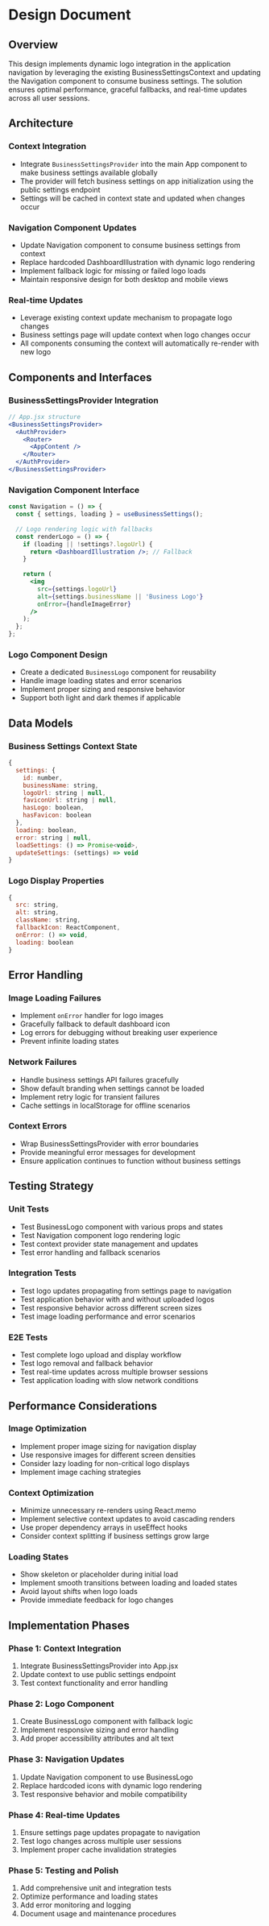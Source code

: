 # Design Document

## Overview

This design implements dynamic logo integration in the application navigation by leveraging the existing BusinessSettingsContext and updating the Navigation component to consume business settings. The solution ensures optimal performance, graceful fallbacks, and real-time updates across all user sessions.

## Architecture

### Context Integration
- Integrate `BusinessSettingsProvider` into the main App component to make business settings available globally
- The provider will fetch business settings on app initialization using the public settings endpoint
- Settings will be cached in context state and updated when changes occur

### Navigation Component Updates
- Update Navigation component to consume business settings from context
- Replace hardcoded DashboardIllustration with dynamic logo rendering
- Implement fallback logic for missing or failed logo loads
- Maintain responsive design for both desktop and mobile views

### Real-time Updates
- Leverage existing context update mechanism to propagate logo changes
- Business settings page will update context when logo changes occur
- All components consuming the context will automatically re-render with new logo

## Components and Interfaces

### BusinessSettingsProvider Integration
```jsx
// App.jsx structure
<BusinessSettingsProvider>
  <AuthProvider>
    <Router>
      <AppContent />
    </Router>
  </AuthProvider>
</BusinessSettingsProvider>
```

### Navigation Component Interface
```jsx
const Navigation = () => {
  const { settings, loading } = useBusinessSettings();
  
  // Logo rendering logic with fallbacks
  const renderLogo = () => {
    if (loading || !settings?.logoUrl) {
      return <DashboardIllustration />; // Fallback
    }
    
    return (
      <img 
        src={settings.logoUrl} 
        alt={settings.businessName || 'Business Logo'}
        onError={handleImageError}
      />
    );
  };
};
```

### Logo Component Design
- Create a dedicated `BusinessLogo` component for reusability
- Handle image loading states and error scenarios
- Implement proper sizing and responsive behavior
- Support both light and dark themes if applicable

## Data Models

### Business Settings Context State
```javascript
{
  settings: {
    id: number,
    businessName: string,
    logoUrl: string | null,
    faviconUrl: string | null,
    hasLogo: boolean,
    hasFavicon: boolean
  },
  loading: boolean,
  error: string | null,
  loadSettings: () => Promise<void>,
  updateSettings: (settings) => void
}
```

### Logo Display Properties
```javascript
{
  src: string,
  alt: string,
  className: string,
  fallbackIcon: ReactComponent,
  onError: () => void,
  loading: boolean
}
```

## Error Handling

### Image Loading Failures
- Implement `onError` handler for logo images
- Gracefully fallback to default dashboard icon
- Log errors for debugging without breaking user experience
- Prevent infinite loading states

### Network Failures
- Handle business settings API failures gracefully
- Show default branding when settings cannot be loaded
- Implement retry logic for transient failures
- Cache settings in localStorage for offline scenarios

### Context Errors
- Wrap BusinessSettingsProvider with error boundaries
- Provide meaningful error messages for development
- Ensure application continues to function without business settings

## Testing Strategy

### Unit Tests
- Test BusinessLogo component with various props and states
- Test Navigation component logo rendering logic
- Test context provider state management and updates
- Test error handling and fallback scenarios

### Integration Tests
- Test logo updates propagating from settings page to navigation
- Test application behavior with and without uploaded logos
- Test responsive behavior across different screen sizes
- Test image loading performance and error scenarios

### E2E Tests
- Test complete logo upload and display workflow
- Test logo removal and fallback behavior
- Test real-time updates across multiple browser sessions
- Test application loading with slow network conditions

## Performance Considerations

### Image Optimization
- Implement proper image sizing for navigation display
- Use responsive images for different screen densities
- Consider lazy loading for non-critical logo displays
- Implement image caching strategies

### Context Optimization
- Minimize unnecessary re-renders using React.memo
- Implement selective context updates to avoid cascading renders
- Use proper dependency arrays in useEffect hooks
- Consider context splitting if business settings grow large

### Loading States
- Show skeleton or placeholder during initial load
- Implement smooth transitions between loading and loaded states
- Avoid layout shifts when logo loads
- Provide immediate feedback for logo changes

## Implementation Phases

### Phase 1: Context Integration
1. Integrate BusinessSettingsProvider into App.jsx
2. Update context to use public settings endpoint
3. Test context functionality and error handling

### Phase 2: Logo Component
1. Create BusinessLogo component with fallback logic
2. Implement responsive sizing and error handling
3. Add proper accessibility attributes and alt text

### Phase 3: Navigation Updates
1. Update Navigation component to use BusinessLogo
2. Replace hardcoded icons with dynamic logo rendering
3. Test responsive behavior and mobile compatibility

### Phase 4: Real-time Updates
1. Ensure settings page updates propagate to navigation
2. Test logo changes across multiple user sessions
3. Implement proper cache invalidation strategies

### Phase 5: Testing and Polish
1. Add comprehensive unit and integration tests
2. Optimize performance and loading states
3. Add error monitoring and logging
4. Document usage and maintenance procedures
